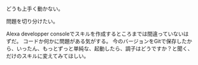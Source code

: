どうも上手く動かない。

問題を切り分けたい。

Alexa developper consoleでスキルを作成するところまでは間違っていないはずだ。
コードか何かに問題がある気がする。
今のバージョンをGitで保存したから、いったん、もっとずっと単純な、起動したら、調子はどうですか？と聞く、だけのスキルに変えてみてほしい。


